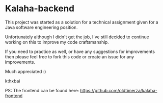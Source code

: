 # Kalaha-backend
This project was started as a solution for a technical assignment given for a Java software engineering position.

Unfortunately although I didn't get the job, I've still decided to continue working on this to improve my code craftsmanship.

If you need to practice as well, or have any suggestions for improvements then please feel free to fork this code or create an issue for any improvements.

Much appreciated :)

kthxbai

PS: The frontend can be found here: https://github.com/oldtimerza/kalaha-frontend